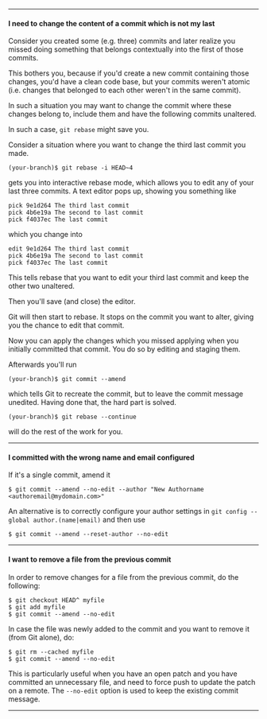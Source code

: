 
<!-- ![xxx](https://raw.githubusercontent.com/ChickenKyiv/awesome-git-article/master/img/PR/CreatePR/branch-dropdown.png) -->


------


#### I need to change the content of a commit which is not my last

Consider you created some (e.g. three) commits and later realize you missed doing something that belongs contextually into the first of those commits.

This bothers you, because if you'd create a new commit containing those changes, you'd have a clean code base, but your commits weren't atomic (i.e. changes that belonged to each other weren't in the same commit).

In such a situation you may want to change the commit where these changes belong to, include them and have the following commits unaltered.

In such a case, `git rebase` might save you.



Consider a situation where you want to change the third last commit you made.

`(your-branch)$ git rebase -i HEAD~4`

gets you into interactive rebase mode, which allows you to edit any of your last three commits. A text editor pops up, showing you something like

```
pick 9e1d264 The third last commit
pick 4b6e19a The second to last commit
pick f4037ec The last commit
```

which you change into

```
edit 9e1d264 The third last commit
pick 4b6e19a The second to last commit
pick f4037ec The last commit
```
This tells rebase that you want to edit your third last commit and keep the other two unaltered.

Then you'll save (and close) the editor.

Git will then start to rebase. It stops on the commit you want to alter, giving you the chance to edit that commit.

Now you can apply the changes which you missed applying when you initially committed that commit.
 You do so by editing and staging them.

Afterwards you'll run

`(your-branch)$ git commit --amend`

which tells Git to recreate the commit, but to leave the commit message unedited. Having done that, the hard part is solved.

`(your-branch)$ git rebase --continue`

will do the rest of the work for you.

---

#### I committed with the wrong name and email configured
If it's a single commit, amend it

`$ git commit --amend --no-edit --author "New Authorname <authoremail@mydomain.com>"`

An alternative is to correctly configure your author settings in `git config --global author.(name|email)` and then use

`$ git commit --amend --reset-author --no-edit`

---

#### I want to remove a file from the previous commit

In order to remove changes for a file from the previous commit, do the following:

```
$ git checkout HEAD^ myfile
$ git add myfile
$ git commit --amend --no-edit
```

In case the file was newly added to the commit and you want to remove it (from Git alone), do:

```
$ git rm --cached myfile
$ git commit --amend --no-edit
```

This is particularly useful when you have an open patch and you have committed an unnecessary file, and need to force push to update the patch on a remote. The `--no-edit` option is used to keep the existing commit message.

---
